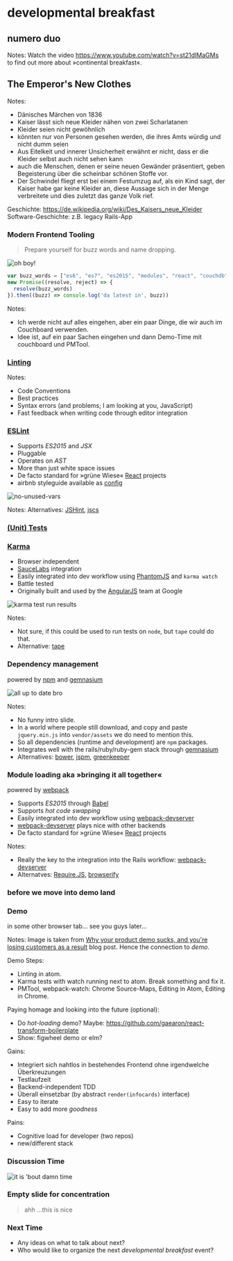 <!-- .slide: data-background="./resources/parallex_continental_breakfast.png" -->
# developmental breakfast

## numero duo

Notes:
Watch the video https://www.youtube.com/watch?v=st21dIMaGMs to
find out more about »continental breakfast«.



<!-- .slide: data-background="./resources/des_kaisers_neue_kleider.png" -->
## The Emperor's New Clothes

Notes:
- Dänisches Märchen von 1836
- Kaiser lässt sich neue Kleider nähen von zwei Scharlatanen
- Kleider seien nicht gewöhnlich
- könnten nur von Personen gesehen werden, die ihres Amts würdig und nicht dumm seien
- Aus Eitelkeit und innerer Unsicherheit erwähnt er nicht, dass er die Kleider selbst auch nicht sehen kann
- auch die Menschen, denen er seine neuen Gewänder präsentiert, geben Begeisterung über die scheinbar schönen Stoffe vor.
- Der Schwindel fliegt erst bei einem Festumzug auf, als ein Kind sagt, der Kaiser habe gar keine Kleider an, diese Aussage sich in der Menge verbreitete und dies zuletzt das ganze Volk rief.

Geschichte: https://de.wikipedia.org/wiki/Des_Kaisers_neue_Kleider
Software-Geschichte: z.B. legacy Rails-App



### Modern Frontend Tooling

> Prepare yourself for buzz words and name dropping.

![oh boy!](./resources/oh_boy.gif)

```javascript
var buzz_words = ["es6", "es7", "es2015", "modules", "react", "couchdb", "hot-code-swapping", "live-reloading", "testing", "cross devise", "cross browser", "grunt", "gulp", "webpack", "broswerify", "eslint", "jshint", "jscs", "and", "so", "on", "and", "so", "forth"]
new Promise((resolve, reject) => {
  resolve(buzz_words)
}).then((buzz) => console.log('da latest in', buzz))
```

Notes:
- Ich werde nicht auf alles eingehen, aber ein paar Dinge, die wir auch im Couchboard verwenden.
- Idee ist, auf ein paar Sachen eingehen und dann Demo-Time mit couchboard und PMTool.



<!-- .slide: data-background-color="white" data-background="./resources/eslint-logo.svg"-->
### [Linting](http://eslint.org)

Notes:
- Code Conventions
- Best practices
- Syntax errors (and problems; I am looking at you, JavaScript)
- Fast feedback when writing code through editor integration



### [ESLint](http://eslint.org)
- Supports *ES2015* and *JSX*
- Pluggable
- Operates on *AST*
- More than just white space issues
- De facto standard for »grüne Wiese« [React](https://facebook.github.io/react/) projects
- airbnb styleguide available as [config](https://github.com/airbnb/javascript/tree/master/packages/eslint-config-airbnb)

![no-unused-vars](resources/eslint-no-unused-vars.png)

Notes:
Alternatives: [JSHint](http://jshint.com/), [jscs](http://jscs.info/)



<!-- .slide: data-background="./resources/unit_testing.gif"-->
### [(Unit) Tests](https://twitter.com/hashtag/unittesting)



### [Karma](http://karma-runner.github.io/)
- Browser independent
- [SauceLabs](https://saucelabs.com/) integration
- Easily integrated into dev workflow using [PhantomJS](http://phantomjs.org/) and `karma watch`
- Battle tested
- Originally built and used by the [AngularJS](https://www.angularjs.org/) team at Google

![karma test run results](resources/karma-sample-output.png)

Notes:
- Not sure, if this could be used to run tests on `node`, but `tape` could do that.
- Alternative: [tape](https://www.npmjs.com/package/tape)



### Dependency management

powered by [npm](https://www.npmjs.com/) and [gemnasium](https://gemnasium.com)

![all up to date bro](./resources/dependency-management.png)

Notes:
- No funny intro slide.
- In a world where people still download, and copy and paste `jquery.min.js` into `vendor/assets` we do need to mention this.
- So all dependencies (runtime and development) are `npm` packages.
- Integrates well with the rails/ruby/ruby-gem stack through [gemnasium](https://gemnasium.com)
- Alternatives: [bower](http://bower.io/), [jspm](http://jspm.io/), [greenkeeper](http://greenkeeper.io/)



<!-- .slide: data-background-color="white" data-background="./resources/webpack-background.png"-->
### Module loading aka »bringing it all together«

powered by [webpack](https://webpack.github.io/)

- Supports *ES2015* through [Babel](http://babeljs.io/)
- Supports *hot code swapping*
- Easily integrated into dev workflow using [webpack-devserver](http://webpack.github.io/docs/webpack-dev-server.html)
- [webpack-devserver](http://webpack.github.io/docs/webpack-dev-server.html) plays nice with other backends
- De facto standard for »grüne Wiese« [React](https://facebook.github.io/react/) projects

Notes:
- Really the key to the integration into the Rails workflow: [webpack-devserver](http://webpack.github.io/docs/webpack-dev-server.html)
- Alternatves: [Require.JS](http://requirejs.org/), [browserify](http://browserify.org/)



<!-- .slide: data-background-color="white" data-background="./resources/questions.png"-->
### before we move into demo land



<!-- .slide: data-background-color="white" data-background="./resources/mr-t-demo.jpg"-->
### Demo
in some other browser tab...
see you guys later...

Notes:
Image is taken from [Why your product demo sucks, and you're losing customers as a result](https://pando.com/2013/01/22/why-your-product-demo-sucks-and-youre-losing-customers-as-a-result/)
blog post. Hence the connection to *demo*.

Demo Steps:

- Linting in atom.
- Karma tests with watch running next to atom. Break something and fix it.
- PMTool, webpack-watch: Chrome Source-Maps, Editing in Atom, Editing in Chrome.

Paying homage and looking into the future (optional):

- Do *hot-loading* demo? Maybe: https://github.com/gaearon/react-transform-boilerplate
- Show: figwheel demo or elm?

Gains:

- Integriert sich nahtlos in bestehendes Frontend ohne irgendwelche Überkreuzungen
- Testlaufzeit
- Backend-independent TDD
- Überall einsetzbar (by abstract `render(infocards)` interface)
- Easy to iterate
- Easy to add more *goodness*

Pains:

- Cognitive load for developer (two repos)
- new/different stack



### Discussion Time

![it is 'bout damn time](./resources/damn-time.gif)



### Empty slide for concentration
> ahh ...this is nice



### Next Time
- Any ideas on what to talk about next?
- Who would like to organize the next *developmental breakfast* event?
